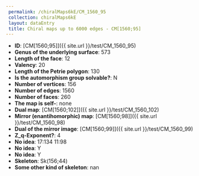 ```yaml
--- 
 permalink: /chiralMaps6kE/CM_1560_95 
 collection: chiralMaps6kE
 layout: dataEntry
 title: Chiral maps up to 6000 edges - CM[1560;95]
---
```


- **ID**: [CM[1560;95]]({{ site.url }}/test/CM_1560_95)
- **Genus of the underlying surface**: 573
- **Length of the face**: 12
- **Valency**: 20
- **Length of the Petrie polygon**: 130
- **Is the automorphism group solvable?**: N
- **Number of vertices**: 156
- **Number of edges**: 1560
- **Number of faces**: 260
- **The map is self-**: none
- **Dual map**: [CM[1560;102]]({{ site.url }}/test/CM_1560_102)
- **Mirror (enantihomorphic) map**: [CM[1560;98]]({{ site.url }}/test/CM_1560_98)
- **Dual of the mirror image**: [CM[1560;99]]({{ site.url }}/test/CM_1560_99)
- **Z_q-Exponent?**: 4
- **No idea**:  17:134 11:98
- **No idea**: Y
- **No idea**: Y
- **Skeleton**: Sk(156;44)
- **Some other kind of skeleton**: nan
